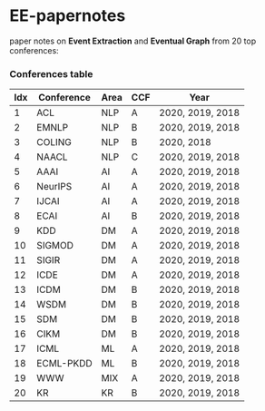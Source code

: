 # EE-papernotes
paper notes on **Event Extraction** and **Eventual Graph** from 20 top conferences:

### Conferences table
|Idx|Conference|Area|CCF|Year|
|-|-|-|-|-|
|1|ACL|NLP|A|2020, 2019, 2018|
|2|EMNLP|NLP|B|2020, 2019, 2018|
|3|COLING|NLP|B|2020, 2018|
|4|NAACL|NLP|C|2020, 2019, 2018|
|5|AAAI|AI|A|2020, 2019, 2018|
|6|NeurIPS|AI|A|2020, 2019, 2018|
|7|IJCAI|AI|A|2020, 2019, 2018|
|8|ECAI|AI|B|2020, 2019, 2018|
|9|KDD|DM|A|2020, 2019, 2018|
|10|SIGMOD|DM|A|2020, 2019, 2018|
|11|SIGIR|DM|A|2020, 2019, 2018|
|12|ICDE|DM|A|2020, 2019, 2018|
|13|ICDM|DM|B|2020, 2019, 2018|
|14|WSDM|DM|B|2020, 2019, 2018|
|15|SDM|DM|B|2020, 2019, 2018|
|16|CIKM|DM|B|2020, 2019, 2018|
|17|ICML|ML|A|2020, 2019, 2018|
|18|ECML-PKDD|ML|B|2020, 2019, 2018|
|19|WWW|MIX|A|2020, 2019, 2018|
|20|KR|KR|B|2020, 2019, 2018|
